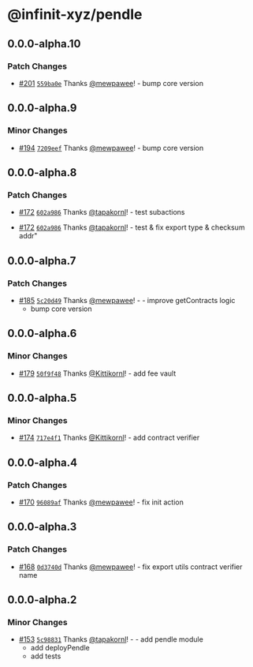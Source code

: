 # @infinit-xyz/pendle

## 0.0.0-alpha.10

### Patch Changes

- [#201](https://github.com/infinit-xyz/infinit-library/pull/201)
  [`559ba0e`](https://github.com/infinit-xyz/infinit-library/commit/559ba0ea0001b852cc08a81000c5b05a90e675eb) Thanks
  [@mewpawee](https://github.com/mewpawee)! - bump core version

## 0.0.0-alpha.9

### Minor Changes

- [#194](https://github.com/infinit-xyz/infinit-library/pull/194)
  [`7209eef`](https://github.com/infinit-xyz/infinit-library/commit/7209eef908d3c796b089730c35bad5264369db46) Thanks
  [@mewpawee](https://github.com/mewpawee)! - bump core version

## 0.0.0-alpha.8

### Patch Changes

- [#172](https://github.com/infinit-xyz/infinit-library/pull/172)
  [`602a986`](https://github.com/infinit-xyz/infinit-library/commit/602a98699ef9864070ad289268fac6ca1247c6bb) Thanks
  [@tapakornl](https://github.com/tapakornl)! - test subactions

- [#172](https://github.com/infinit-xyz/infinit-library/pull/172)
  [`602a986`](https://github.com/infinit-xyz/infinit-library/commit/602a98699ef9864070ad289268fac6ca1247c6bb) Thanks
  [@tapakornl](https://github.com/tapakornl)! - test & fix export type & checksum addr"

## 0.0.0-alpha.7

### Patch Changes

- [#185](https://github.com/infinit-xyz/infinit-library/pull/185)
  [`5c20d49`](https://github.com/infinit-xyz/infinit-library/commit/5c20d49774293c2db19190a7bcf61474eb7f55f5) Thanks
  [@mewpawee](https://github.com/mewpawee)! - - improve getContracts logic
  - bump core version

## 0.0.0-alpha.6

### Minor Changes

- [#179](https://github.com/infinit-xyz/infinit-library/pull/179)
  [`50f9f48`](https://github.com/infinit-xyz/infinit-library/commit/50f9f48e4df4bd26482ef268707e50abe7fd6e48) Thanks
  [@Kittikornl](https://github.com/Kittikornl)! - add fee vault

## 0.0.0-alpha.5

### Minor Changes

- [#174](https://github.com/infinit-xyz/infinit-library/pull/174)
  [`717e4f1`](https://github.com/infinit-xyz/infinit-library/commit/717e4f1c28c8197cdab703db459cb7b9b37cb86f) Thanks
  [@Kittikornl](https://github.com/Kittikornl)! - add contract verifier

## 0.0.0-alpha.4

### Patch Changes

- [#170](https://github.com/infinit-xyz/infinit-library/pull/170)
  [`96089af`](https://github.com/infinit-xyz/infinit-library/commit/96089afb26d7d58fd30e07741a079fde57404e9d) Thanks
  [@mewpawee](https://github.com/mewpawee)! - fix init action

## 0.0.0-alpha.3

### Patch Changes

- [#168](https://github.com/infinit-xyz/infinit-library/pull/168)
  [`0d3740d`](https://github.com/infinit-xyz/infinit-library/commit/0d3740d3dd882f9ab35cffea3cdee2e042740326) Thanks
  [@mewpawee](https://github.com/mewpawee)! - fix export utils contract verifier name

## 0.0.0-alpha.2

### Minor Changes

- [#153](https://github.com/infinit-xyz/infinit-library/pull/153)
  [`5c98831`](https://github.com/infinit-xyz/infinit-library/commit/5c988318bddf7a6a0332fd49e9283aecfd6f6e16) Thanks
  [@tapakornl](https://github.com/tapakornl)! - - add pendle module
  - add deployPendle
  - add tests
